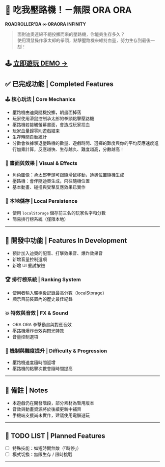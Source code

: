 # 🥊 吃我壓路機！－無限 ORA ORA

**ROADROLLER'DA ∞ ORAORA INFINITY**

> 面對迪奧連綿不絕投擲而來的壓路機，你能夠生存多久？  
> 使用滑鼠操作承太郎的拳頭，點擊壓路機來維持血量，努力生存到最後一刻！

## 🕹️ **[立即遊玩 DEMO →](https://homershie.com/road_roller_da/)**

## ✅ 已完成功能 | Completed Features

### 🕹️ 核心玩法 | Core Mechanics

- 壓路機由迪奧隨機投擲，朝畫面掉落
- 玩家使用滑鼠控制承太郎的拳頭點擊壓路機
- 壓路機若接觸螢幕畫面，會造成玩家扣血
- 玩家血量歸零則遊戲結束
- 生存時間自動統計
- 分數會依據擊退壓路機的數量、遊戲時間、選擇的難度與你的平均反應速度進行加乘計算，反應越快、生存越久、難度越高，分數越高！

### 🎨 畫面與效果 | Visual & Effects

- 角色圖像：承太郎拳頭可跟隨滑鼠移動，迪奧位置隨機生成
- 壓路機：會伴隨迪奧生成，飛往隨機位置
- 基本動畫、碰撞與受擊反應效果已實作

### 💾 本地儲存 | Local Persistence

- 使用 `localStorage` 儲存前三名的玩家名字和分數
- 簡易排行榜系統（僅限本地）

---

## 🔧 開發中功能 | Features In Development

- 預計加入迪奧的配音、打擊效果音、爆炸效果音
- 新增音量控制選項
- 新增 UI 重試按鈕

### 🏆 排行榜系統 | Ranking System

- 使用者輸入暱稱後記錄最高分數（localStorage）
- 顯示目前裝置內的歷史最佳紀錄

### 💥 特效與音效 | FX & Sound

- ORA ORA 拳擊動畫與對應音效
- 壓路機爆炸音效與閃光特效
- 音量控制選項

### 🔄 機制與難度提升 | Difficulty & Progression

- 壓路機速度隨時間遞增
- 壓路機的點擊次數會隨時間提高

---

## 📌 備註 | Notes

- 本遊戲仍在開發階段，部分素材為暫用版本
- 音效與動畫資源將於後續更新中補齊
- 手機端支援尚未實作，建議使用電腦遊玩

---

## 📂 TODO LIST | Planned Features

- [ ] 特殊技能：如短時間無敵（「時停」）
- [ ] 模式切換：無限生存 / 限時挑戰

---
